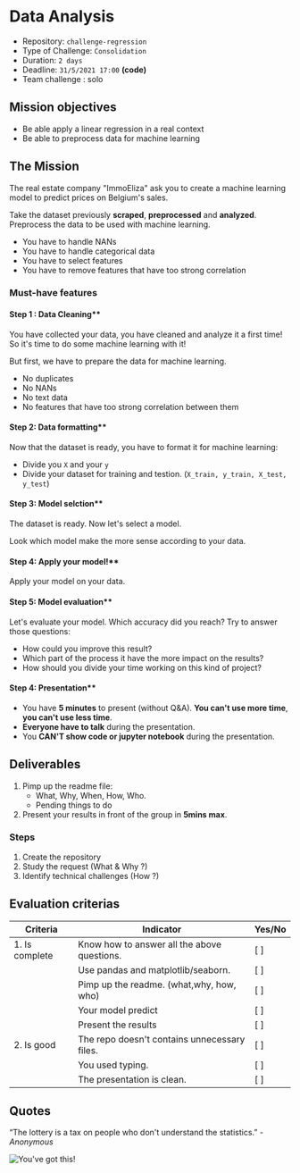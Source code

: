 # Data Analysis

* Repository: `challenge-regression`
* Type of Challenge: `Consolidation`
* Duration: `2 days`
* Deadline: `31/5/2021 17:00` **(code)**
* Team challenge : solo


## Mission objectives 
* Be able apply a linear regression in a real context
* Be able to preprocess data for machine learning

## The Mission
The real estate company "ImmoEliza" ask you to create a machine learning model to predict prices on Belgium's sales.

Take the dataset previously **scraped**, **preprocessed** and **analyzed**.
Preprocess the data to be used with machine learning.
* You have to handle NANs
* You have to handle categorical data
* You have to select features
* You have to remove features that have too strong correlation


### Must-have features
#### Step 1 : Data Cleaning**  
You have collected your data, you have cleaned and analyze it a first time! 
So it's time to do some machine learning with it! 

But first, we have to prepare the data for machine learning.

* No duplicates
* No NANs
* No text data
* No features that have too strong correlation between them

#### Step 2: Data formatting**  
Now that the dataset is ready, you have to format it for machine learning:
* Divide you `X` and your `y`
* Divide your dataset for training and testion. (`X_train, y_train, X_test, y_test`)


#### Step 3: Model selction**
The dataset is ready. Now let's select a model.

Look which model make the more sense according to your data.

#### Step 4: Apply your model!**
Apply your model on your data.


#### Step 5: Model evaluation**
Let's evaluate your model. Which accuracy did you reach?
Try to answer those questions:
* How could you improve this result?
* Which part of the process it have the more impact on the results?
* How should you divide your time working on this kind of project?


#### Step 4: Presentation**
* You have **5 minutes** to present (without Q&A). **You can't use more time**, **you can't use less time**.
* **Everyone have to talk** during the presentation.
* You **CAN'T show code or jupyter notebook** during the presentation.


## Deliverables
1. Pimp up the readme file:
	* What, Why, When, How, Who.
	* Pending things to do
2. Present your results in front of the group in **5mins max**.

### Steps
1. Create the repository
2. Study the request (What & Why ?)
3. Identify technical challenges (How ?)

## Evaluation criterias
| Criteria       | Indicator                                                                             | Yes/No |
|----------------|---------------------------------------------------------------------------------------|--------|
| 1. Is complete | Know how to answer all the above questions.                                           |   [ ]  |
|                | Use pandas and matplotlib/seaborn.                                                    |   [ ]  |
|                | Pimp up the readme. (what,why, how, who)                                              |   [ ]  |
|                | Your model predict					                                                 |   [ ]  |
|                | Present the results                               			                         |   [ ]  |
| 2. Is good     | The repo doesn't contains unnecessary files.                   			             |   [ ]  |
|                | You used typing.                                                			             |   [ ]  |
|                | The presentation is clean.                                   			             |   [ ]  |




## Quotes
“The lottery is a tax on people who don't understand the statistics.”
*- Anonymous*



![You've got this!](https://media.giphy.com/media/5wWf7GMbT1ZUGTDdTqM/giphy.gif)
